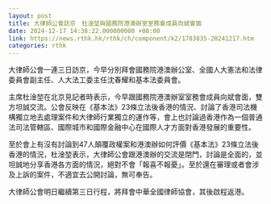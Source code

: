 ```yaml
---
layout: post
title: 大律師公會訪京　杜淦堃與國務院港澳辦室室務會成員向斌會面
date: 2024-12-17 14:38:22.000000000 +08:00
link: https://news.rthk.hk/rthk/ch/component/k2/1783835-20241217.htm
categories: rthk
---
```


大律師公會一連三日訪京，今早分別拜會國務院港澳辦公室、全國人大憲法和法律委員會副主任、人大法工委主任沈春耀和基本法委員會。

主席杜淦堃在北京見記者時表示，今早跟國務院港澳辦室室務會成員向斌會面，雙方坦誠交流。公會反映在《基本法》23條立法後香港的情況、討論了香港司法機構獨立地去處理案件和大律師行業獨立的運作等，會上也討論過香港作為一個普通法司法管轄區、國際城市和國際金融中心在國際人才方面對香港發展的重要性。

至於會上有沒有討論到47人顛覆政權案和港澳辦如何評價《基本法》23條立法後香港的情況，杜淦堃表示，大律師公會跟港澳辦的交流是閉門，討論是全面的，並坦誠地分享香港各方面的情況，絕對不會「報喜不報憂」。至於還在審理或者會涉及上訴的案件，不適宜去公開討論，無可奉告。

大律師公會明日繼續第三日行程，將拜會中華全國律師協會，其後啟程返港。
